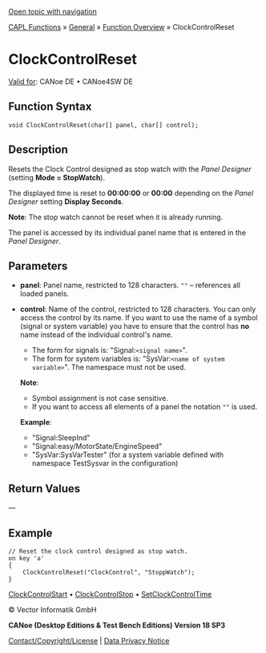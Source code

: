 [Open topic with navigation](../../../../../CANoeDEFamily.htm#Topics/CAPLFunctions/Other/Functions/CAPLfunctionClockControlReset.md)

[CAPL Functions](../../CAPLfunctions.md) » [General](../CAPLGeneralStartPage.md) » [Function Overview](../CAPLfunctionsGeneralOverview.md) » ClockControlReset

# ClockControlReset

[Valid for](../../../Shared/FeatureAvailability.md): CANoe DE • CANoe4SW DE

## Function Syntax

```plaintext
void ClockControlReset(char[] panel, char[] control);
```

## Description

Resets the Clock Control designed as stop watch with the *Panel Designer* (setting **Mode = StopWatch**).

The displayed time is reset to **00:00:00** or **00:00** depending on the *Panel Designer* setting **Display Seconds**.

**Note**: The stop watch cannot be reset when it is already running.

The panel is accessed by its individual panel name that is entered in the *Panel Designer*.

## Parameters

- **panel**: Panel name, restricted to 128 characters. `""` – references all loaded panels.

- **control**: Name of the control, restricted to 128 characters. You can only access the control by its name. If you want to use the name of a symbol (signal or system variable) you have to ensure that the control has **no** name instead of the individual control's name.

  - The form for signals is: "Signal:`<signal name>`".
  - The form for system variables is: "SysVar:`<name of system variable>`". The namespace must not be used.

  **Note**:
  - Symbol assignment is not case sensitive.
  - If you want to access all elements of a panel the notation `""` is used.

  **Example**:
  - "Signal:SleepInd"
  - "Signal:easy/MotorState/EngineSpeed"
  - "SysVar:SysVarTester" (for a system variable defined with namespace TestSysvar in the configuration)

## Return Values

—

## Example

```plaintext
// Reset the clock control designed as stop watch.
on key 'a'
{
    ClockControlReset("ClockControl", "StoppWatch");
}
```

[ClockControlStart](CAPLfunctionClockControlStart.md) • [ClockControlStop](CAPLfunctionClockControlStop.md) • [SetClockControlTime](CAPLfunctionSetClockControlTime.md)

© Vector Informatik GmbH

**CANoe (Desktop Editions & Test Bench Editions) Version 18 SP3**

[Contact/Copyright/License](../../../Shared/ContactCopyrightLicense.md) | [Data Privacy Notice](https://www.vector.com/int/en/company/get-info/privacy-policy/)